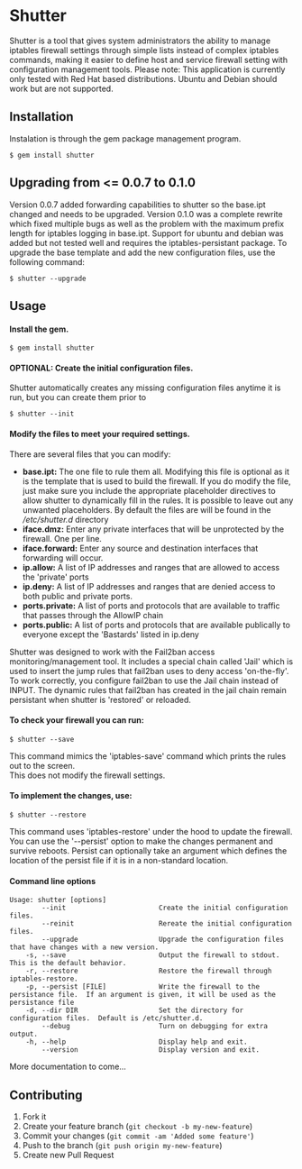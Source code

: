 # Shutter

Shutter is a tool that gives system administrators the ability to manage 
iptables firewall settings through simple lists instead of complex iptables commands, making it
easier to define host and service firewall setting with configuration management tools.  Please note:
This application is currently only tested with Red Hat based distributions.  Ubuntu and Debian should 
work but are not supported.

## Installation

Instalation is through the gem package management program. 

    $ gem install shutter

## Upgrading from <= 0.0.7 to 0.1.0

Version 0.0.7 added forwarding capabilities to shutter so the base.ipt changed and needs to be upgraded.  Version 0.1.0 was a complete rewrite which fixed multiple
bugs as well as the problem with the maximum prefix length for iptables logging in base.ipt.  Support for ubuntu and debian was added but not tested well and 
requires the iptables-persistant package.  To upgrade the base template and add the new configuration files, use the following command:

    $ shutter --upgrade

## Usage

#### Install the gem.
    
    $ gem install shutter

#### OPTIONAL: Create the initial configuration files.
Shutter automatically creates any missing configuration files anytime it is run, but you can create them prior to 

    $ shutter --init

#### Modify the files to meet your required settings.  

There are several files that you can modify:
* **base.ipt:**  The one file to rule them all.  Modifying this file is optional as
it is the template that is used to build the firewall. If you do modify the file,
just make sure you include the appropriate placeholder directives to allow
shutter to dynamically fill in the rules.  It is possible to leave out any unwanted
placeholders.  By default the files are will be found in the */etc/shutter.d* directory
* **iface.dmz:**  Enter any private interfaces that will be unprotected by the firewall.  One per line.
* **iface.forward:**  Enter any source and destination interfaces that forwarding will occur.
* **ip.allow:**  A list of IP addresses and ranges that are allowed to access the 'private' ports
* **ip.deny:**  A list of IP addresses and ranges that are denied access to both public and private ports. 
* **ports.private:**  A list of ports and protocols that are available to traffic that passes through the AllowIP chain
* **ports.public:**  A list of ports and protocols that are available publically to everyone except the 'Bastards' listed in ip.deny

Shutter was designed to work with the Fail2ban access monitoring/management tool.  It includes a 
special chain called 'Jail' which is used to insert the jump rules that fail2ban uses to deny 
access 'on-the-fly'.  To work correctly, you configure fail2ban to use the Jail chain instead of 
INPUT.  The dynamic rules that fail2ban has created in the jail chain remain persistant when 
shutter is 'restored' or reloaded.

#### To check your firewall you can run:

    $ shutter --save

This command mimics the 'iptables-save' command which prints the rules out to the screen.  
This does not modify the firewall settings.

#### To implement the changes, use:

    $ shutter --restore

This command uses 'iptables-restore' under the hood to update the firewall.  You can use the '--persist' option
to make the changes permanent and survive reboots.  Persist can optionally take an argument which defines the location of the
persist file if it is in a non-standard location.

#### Command line options
    Usage: shutter [options]
            --init                       Create the initial configuration files.
            --reinit                     Rereate the initial configuration files.
            --upgrade                    Upgrade the configuration files that have changes with a new version.
        -s, --save                       Output the firewall to stdout. This is the default behavior.
        -r, --restore                    Restore the firewall through iptables-restore.
        -p, --persist [FILE]             Write the firewall to the persistance file.  If an argument is given, it will be used as the persistance file
        -d, --dir DIR                    Set the directory for configuration files.  Default is /etc/shutter.d.
            --debug                      Turn on debugging for extra output.
        -h, --help                       Display help and exit.
            --version                    Display version and exit.

More documentation to come...


## Contributing

1. Fork it
2. Create your feature branch (`git checkout -b my-new-feature`)
3. Commit your changes (`git commit -am 'Added some feature'`)
4. Push to the branch (`git push origin my-new-feature`)
5. Create new Pull Request
